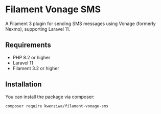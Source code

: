 # Filament Vonage SMS

A Filament 3 plugin for sending SMS messages using Vonage (formerly Nexmo), supporting Laravel 11.

## Requirements

- PHP 8.2 or higher
- Laravel 11
- Filament 3.2 or higher

## Installation

You can install the package via composer:

```bash
composer require kwenziwa/filament-vonage-sms
